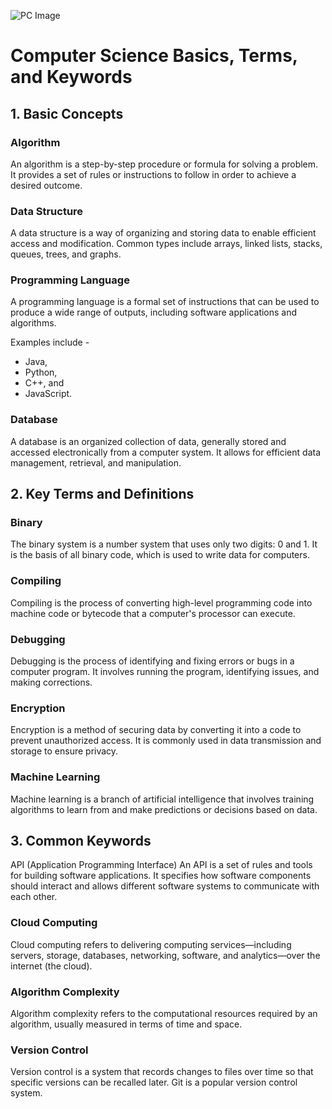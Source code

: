 ![PC Image](https://github.com/Himanshu2ht/Images/blob/main/pngtree-computer-system-hardware-providers-picture-image_3397205.jpg)

# Computer Science Basics, Terms, and Keywords
## 1. Basic Concepts
### Algorithm
An algorithm is a step-by-step procedure or formula for solving a problem. It provides a set of rules or instructions to follow in order to achieve a desired outcome.

### Data Structure
A data structure is a way of organizing and storing data to enable efficient access and modification. Common types include arrays, linked lists, stacks, queues, trees, and graphs.

### Programming Language
A programming language is a formal set of instructions that can be used to produce a wide range of outputs, including software applications and algorithms.  

Examples include -
- Java,
- Python,
- C++, and
- JavaScript.

### Database
A database is an organized collection of data, generally stored and accessed electronically from a computer system. It allows for efficient data management, retrieval, and manipulation.

## 2. Key Terms and Definitions
### Binary
The binary system is a number system that uses only two digits: 0 and 1. It is the basis of all binary code, which is used to write data for computers.

### Compiling
Compiling is the process of converting high-level programming code into machine code or bytecode that a computer's processor can execute.

### Debugging
Debugging is the process of identifying and fixing errors or bugs in a computer program. It involves running the program, identifying issues, and making corrections.

### Encryption
Encryption is a method of securing data by converting it into a code to prevent unauthorized access. It is commonly used in data transmission and storage to ensure privacy.

### Machine Learning
Machine learning is a branch of artificial intelligence that involves training algorithms to learn from and make predictions or decisions based on data.

## 3. Common Keywords
API (Application Programming Interface)
An API is a set of rules and tools for building software applications. It specifies how software components should interact and allows different software systems to communicate with each other.

### Cloud Computing
Cloud computing refers to delivering computing services—including servers, storage, databases, networking, software, and analytics—over the internet (the cloud).

### Algorithm Complexity
Algorithm complexity refers to the computational resources required by an algorithm, usually measured in terms of time and space.

### Version Control
Version control is a system that records changes to files over time so that specific versions can be recalled later. Git is a popular version control system.
